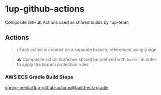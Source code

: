 # 1up-github-actions
Composite GitHub Actions used as shared builds by 1up-team

## Actions
> ℹ️ Each action is created on a separate branch, referenced using 
> `@` sign

> ⚠️ Composite action branches should be prefixed with `build-` in order to apply
> the branch protection rules

### AWS ECS Gradle Build Steps
[spring-media/1up-github-actions@build-ecs-gradle](https://github.com/spring-media/1up-github-actions/blob/build-ecs-gradle/action.yml)
